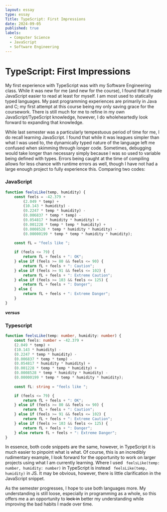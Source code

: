 ```yaml
---
layout: essay
type: essay
Title: TypeScript: First Impressions
date: 2024-09-05
published: true
labels:
  - Computer Science
  - JavaScript
  - Software Engineering
---
```


# TypeScript: First Impressions

   My first experience with TypeScript was with my Software Engineering class. While it was new for me (and new for the course), I found that it made JavaScript easier to read at least for myself. I am most used to statically typed 
   languages. My past programming experiences are primarily in Java and C; my first attempt at this course being my only saving grace for the coursework. There is still much for me to refine in my own JavaScript/TypeScript knowledge, however, I 
   do wholeheartedly look forward to expanding that knowledge.
   
   While last semester was a particularly tempestuous period of time for me, I do recall learning JavaScript. I found that while it was leagues simpler than what I was used to, the dynamically typed nature of the language left me confused when 
   skimming through longer code. Sometimes, debugging would take longer than necessary simply because I was so used to variable being defined with types. Errors being caught at the time of compiling allows for less chance with runtime errors as 
   well, though I have not had a large enough project to fully experience this. Comparing two codes: 

### JavaScript
```javascript
function feelsLike(temp, humidity) {
    const feels = -42.379 +
        (2.049 * temp) +
        (10.143 * humidity) -
        (0.2247 * temp * humidity) -
        (0.006837 * temp * temp) -
        (0.054817 * humidity * humidity) +
        (0.001228 * temp * temp * humidity) +
        (0.0008528 * temp * humidity * humidity) -
        (0.00000199 * temp * temp * humidity * humidity);
    
    const fL = "feels like ";

    if (feels <= 79) {
        return fL + feels + ": OK";
    } else if (feels >= 80 && feels <= 90) {
        return fL + feels + ": Caution";
    } else if (feels >= 91 && feels <= 102) {
        return fL + feels + ": Extreme Caution";
    } else if (feels >= 103 && feels <= 125) {
        return fL + feels + ": Danger";
    } else {
        return fL + feels + ": Extreme Danger";
    }
}

```
***versus***
### Typescript
```typescript
function feelsLike(temp: number, humidity: number) {
    const feels: number = -42.379 +
    (2.049 * temp) +
    (10.143 * humidity) -
    (0.2247 * temp * humidity) -
    (0.006837 * temp * temp) -
    (0.054817 * humidity * humidity) +
    (0.001228 * temp * temp * humidity) +
    (0.0008528 * temp * humidity * humidity) -
    (0.00000199 * temp * temp * humidity * humidity);
    
    const fL: string = "feels like ";

    if (feels <= 79) {
        return fL + feels + ": OK";
    } else if (feels >= 80 && feels <= 90) {
        return fL + feels + ": Caution";
    } else if (feels >= 91 && feels <= 102) {
        return fL + feels + ": Extreme Caution";
    } else if (feels >= 103 && feels <= 125) {
        return fL + feels + ": Danger";
    } else return fL + feels + ": Extreme Danger";
}

```

In essence, both code snippets are the same, however, in TypeScript it is much easier to pinpoint what is what. Of course, this is an incredibly rudimentary example, I look forward for the opportunity to work on larger projects using what I am 
currently learning. Where I used `` feelsLike(temp: number, humidity: number)`` in TypeScript is instead ` feelsLike(temp, humidity)` in JS. It may be obvious, however, there is little clarification in the JavaScript snippet. 

As the semester progresses, I hope to use both languages more. My understanding is still loose, especially in programming as a whole, so this offers me a an opportunity to ~~lock in~~ better my understanding while improving the bad habits I made 
over time. 
